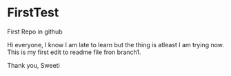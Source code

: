 # FirstTest
First Repo in github

Hi everyone,
I know I am late to learn but the thing is atleast I am trying now. This is my first edit to readme file fron branch1.

Thank you, 
Sweeti 
